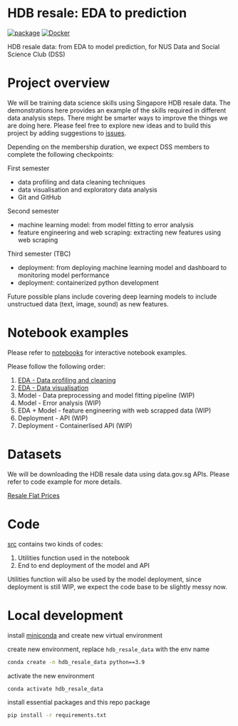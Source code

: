 # HDB resale: EDA to prediction

[![package](https://github.com/lingjie00/hdb_resale_data/actions/workflows/project-actions.yml/badge.svg)](https://github.com/lingjie00/hdb_resale_data/actions/workflows/project-actions.yml)
[![Docker](https://github.com/lingjie00/hdb_resale_data/actions/workflows/docker-actions.yml/badge.svg)](https://github.com/lingjie00/hdb_resale_data/actions/workflows/docker-actions.yml)

HDB resale data: from EDA to model prediction, for NUS Data and Social Science Club (DSS)

# Project overview

We will be training data science skills using Singapore HDB resale data.
The demonstrations here provides an example of the skills required in different data analysis steps.
There might be smarter ways to improve the things we are doing here.
Please feel free to explore new ideas and to build this project by adding suggestions to 
[issues](https://github.com/lingjie00/hdb_resale_data/issues).

Depending on the membership duration, we expect DSS members to complete the following checkpoints:

First semester
- data profiling and data cleaning techniques
- data visualisation and exploratory data analysis
- Git and GitHub

Second semester
- machine learning model: from model fitting to error analysis
- feature engineering and web scraping: extracting new features using web scraping

Third semester (TBC)
- deployment: from deploying machine learning model and dashboard to monitoring model performance
- deployment: containerized python development

Future possible plans include covering deep learning models to include unstructued data (text, image, sound) as new features.

# Notebook examples

Please refer to [notebooks](notebooks) for interactive notebook examples.

Please follow the following order:

1. [EDA - Data profiling and cleaning](notebooks/1.EDA-Data_profiling_and_cleaning.ipynb)
2. [EDA - Data visualisation](notebooks/2.EDA-Data_visualisation.ipynb)
3. Model - Data preprocessing and model fitting pipeline (WIP)
4. Model - Error analysis (WIP)
5. EDA + Model - feature engineering with web scrapped data (WIP)
6. Deployment - API (WIP)
7. Deployment - Containerlised API (WIP)

# Datasets

We will be downloading the HDB resale data using data.gov.sg APIs.
Please refer to code example for more details.

[Resale Flat Prices](https://data.gov.sg/dataset/resale-flat-prices)

# Code

[src](src) contains two kinds of codes:
1. Utilities function used in the notebook
2. End to end deployment of the model and API

Utilities function will also be used by the model deployment,
since deployment is still WIP,
we expect the code base to be slightly messy now.

# Local development

install [miniconda](https://docs.conda.io/en/latest/miniconda.html)
and create new virtual environment

create new environment, replace ```hdb_resale_data``` with the env name
```bash
conda create -n hdb_resale_data python==3.9
```

activate the new environment
```bash
conda activate hdb_resale_data
```

install essential packages and this repo package
```bash
pip install -r requirements.txt
```
